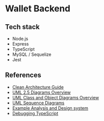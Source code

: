 # Wallet Backend

## Tech stack
- Node.js
- Express
- TypeScript
- MySQL / Sequelize
- Jest

## References
- [Clean Architecture Guide](https://proandroiddev.com/clean-architecture-data-flow-dependency-rule-615ffdd79e29)
- [UML 2.5 Diagrams Overview](https://www.uml-diagrams.org/uml-25-diagrams.html)
- [UML Class and Object Diagrams Overview](https://www.uml-diagrams.org/class-diagrams-overview.html)
- [UML Sequence Diagrams](https://www.uml-diagrams.org/sequence-diagrams.html)
- [Example Analysis and Design system](https://classroom.udacity.com/courses/ud805/lessons/1731528646/concepts/6460702220923)
- [Debugging TypeScript](https://code.visualstudio.com/docs/typescript/typescript-debugging)